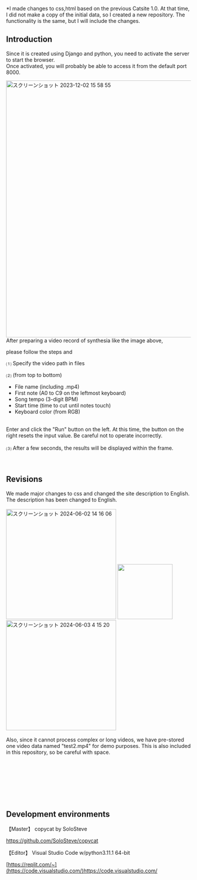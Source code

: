 *I made changes to css,html based on the previous Catsite 1.0.
At that time, I did not make a copy of the initial data, so I created a new repository.
The functionality is the same, but I will include the changes.


## **Introduction**

Since it is created using Django and python, you need to activate the server to start the browser.<br>
Once activated, you will probably be able to access it from the default port 8000.<br>

<img width="700" alt="スクリーンショット 2023-12-02 15 58 55" src="https://github.com/Ken1414/Catsite1.0/assets/116622288/738c73d1-6916-49f6-ab38-f0b5bda93f2b">
<br>
After preparing a video record of synthesia like the image above,<br>

please follow the steps and

⑴ Specify the video path in files<br>

⑵ (from top to bottom)<br>
 * File name (including .mp4)<br>
 * First note (A0 to C9 on the leftmost keyboard)<br>
 * Song tempo (3-digit BPM)<br>
 * Start time (time to cut until notes touch)<br>
 * Keyboard color (from RGB)
 <br>
 Enter and click the "Run" button on the left.
 At this time, the button on the right resets the input value. Be careful not to operate incorrectly.
<br>
<br>
⑶ After a few seconds, the results will be displayed within the frame.<br>
<br>
<br>

## **Revisions**
We made major changes to css and changed the site description to English.
<br>
The description has been changed to English.
<br>
<br>
<img width="300" alt="スクリーンショット 2024-06-02 14 16 06" src="https://github.com/Ken1414/Catsite1.1/assets/116622288/2aa65cc5-8b4e-4973-9015-1f94664aefaf">
<img width="150" src="https://github.com/Ken1414/Catsite1.1/assets/116622288/f2e7631d-751e-4b69-aa9c-117de3f9deff">
<img width="300" alt="スクリーンショット 2024-06-03 4 15 20" src="https://github.com/Ken1414/Catsite1.1/assets/116622288/27fe7620-b912-4cbe-bc2b-d752d33e917a">
<br>
<br>
Also, since it cannot process complex or long videos, we have pre-stored one video data named "test2.mp4" for demo purposes. This is also included in this repository, so be careful with space.
<br>
<br>
<br>
<br>
<br>
<br>
<br>
<br>


## **Development environments**

【Master】 copycat by SoloSteve

https://github.com/SoloSteve/copycat
<br>

【Editor】 Visual Studio Code w/python3.11.1 64-bit

[https://replit.com/~](https://code.visualstudio.com/)https://code.visualstudio.com/


